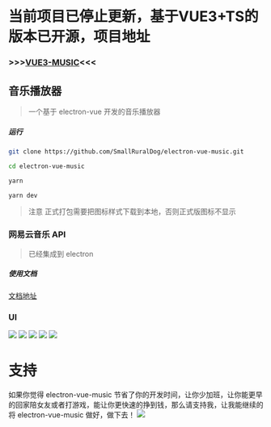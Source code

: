 # 当前项目已停止更新，基于VUE3+TS的版本已开源，项目地址
### >>>[VUE3-MUSIC](https://github.com/SmallRuralDog/vue3-music)<<<

## 音乐播放器

> 一个基于 electron-vue 开发的音乐播放器



##### 运行

``` bash
git clone https://github.com/SmallRuralDog/electron-vue-music.git

cd electron-vue-music

yarn

yarn dev

```
>注意 正式打包需要把图标样式下载到本地，否则正式版图标不显示

### 网易云音乐 API


> 已经集成到 electron  

##### 使用文档

[文档地址](https://binaryify.github.io/NeteaseCloudMusicApi)


### UI

![](https://i.loli.net/2018/07/23/5b55923480eac.png)
![](https://i.loli.net/2018/07/23/5b5592342f330.png)
![](https://i.loli.net/2018/07/23/5b559233da730.png)
![](https://i.loli.net/2018/07/23/5b5592333d294.png)
![](https://i.loli.net/2018/07/23/5b5592337750c.png)

# 支持

如果你觉得 electron-vue-music 节省了你的开发时间，让你少加班，让你能更早的回家陪女友或者打游戏，能让你更快速的挣到钱，那么请支持我，让我能继续的将 electron-vue-music 做好，做下去！
![](https://raw.githubusercontent.com/SmallRuralDog/laravel-vue-admin/master/docs/README.assets/image-20200313112129545.png)
